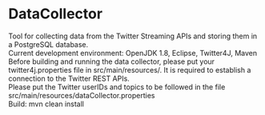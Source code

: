 # DataCollector

Tool for collecting data from the Twitter Streaming APIs and storing them in a PostgreSQL database.  
Current development environment: OpenJDK 1.8, Eclipse, Twitter4J, Maven  
Before building and running the data collector, please put your twitter4j.properties file in src/main/resources/. It is required to establish a connection to the Twitter REST APIs.  
Please put the Twitter userIDs and topics to be followed in the file src/main/resources/dataCollector.properties  
Build: mvn clean install  

